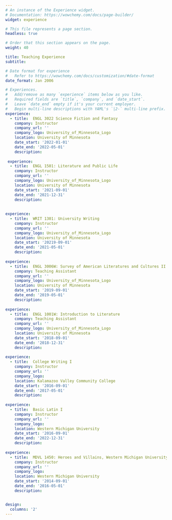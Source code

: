 ```yaml
---
# An instance of the Experience widget.
# Documentation: https://wowchemy.com/docs/page-builder/
widget: experience

# This file represents a page section.
headless: true

# Order that this section appears on the page.
weight: 40

title: Teaching Experience
subtitle:

# Date format for experience
#   Refer to https://wowchemy.com/docs/customization/#date-format
date_format: Jan 2006

# Experiences.
#   Add/remove as many `experience` items below as you like.
#   Required fields are `title`, `company`, and `date_start`.
#   Leave `date_end` empty if it's your current employer.
#   Begin multi-line descriptions with YAML's `|2-` multi-line prefix.
experience:
  - title:  ENGL 3022 Science Fiction and Fantasy
    company: Instructor
    company_url: ''
    company_logo: University_of_Minnesota_Logo
    location: University of Minnesota
    date_start: '2022-01-01'
    date_end: '2022-05-01'
    description:
    
 experience:
  - title:  ENGL 1501: Literature and Public Life
    company: Instructor
    company_url: ''
    company_logo: University_of_Minnesota_Logo
    location: University of Minnesota
    date_start: '2021-09-01'
    date_end: '2021-12-31'
    description:
    
    
experience:
  - title:  WRIT 1301: University Writing
    company: Instructor
    company_url: ''
    company_logo: University_of_Minnesota_Logo
    location: University of Minnesota
    date_start: '20219-09-01'
    date_end: '2021-05-01'
    description:
    
experience:
  - title:  ENGL 3006W: Survey of American Literatures and Cultures II
    company: Teaching Assistant
    company_url: ''
    company_logo: University_of_Minnesota_Logo
    location: University of Minnesota
    date_start: '2019-09-01'
    date_end: '2019-05-01'
    description:
    
experience:
  - title:  ENGL 1001W: Introduction to Literature
    company: Teaching Assistant
    company_url: ''
    company_logo: University_of_Minnesota_Logo
    location: University of Minnesota
    date_start: '2018-09-01'
    date_end: '2018-12-31'
    description:
    
experience:
  - title:  College Writing I
    company: Instructor
    company_url: ''
    company_logo:
    location: Kalamazoo Valley Community College
    date_start: '2016-09-01'
    date_end: '2017-05-01'
    description:
    
experience:
  - title:  Basic Latin I
    company: Instructor
    company_url: ''
    company_logo:
    location: Western Michigan University
    date_start: '2016-09-01'
    date_end: '2022-12-31'
    description:
    
experience:
  - title:  MDVL 1450: Heroes and Villains, Western Michigan University
    company: Instructor
    company_url: ''
    company_logo:
    location: Western Michigan University
    date_start: '2014-09-01'
    date_end: '2016-05-01'
    description:


design:
  columns: '2'
---
```

